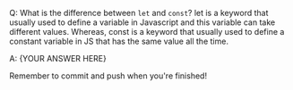 Q: What is the difference between `let` and `const`?
let is a keyword that usually used to define a variable in Javascript and this variable can take different values. Whereas, const is a keyword that usually used to define a constant variable in JS that has the same value all the time.

A: {YOUR ANSWER HERE}

Remember to commit and push when you're finished!
